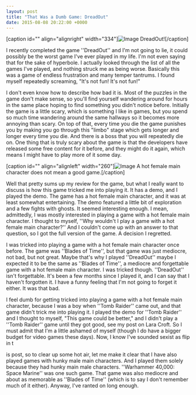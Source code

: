 ```yaml
---
layout: post
title: "That Was a Dumb Game: DreadOut"
date: 2015-08-08 20:22:00 +0000
---
```

[caption id="" align="alignright" width="334"]![Image](/https://www.jackeverett.com/rc_files/d/r/dreadout1.JPG) DreadOut![/caption]

I recently completed the game ''DreadOut'' and I'm not going to lie, it could possibly be the worst game I've ever played in my life. I'm not even saying that for the sake of hyperbole. I actually looked through the list of all the games I've played, and nothing struck me as being worse. Basically this was a game of endless frustration and many temper tantrums. I found myself repeatedly screaming, "It's not fun! It's not fun!"

I don't even know how to describe how bad it is. Most of the puzzles in the game don't make sense, so you'll find yourself wandering around for hours in the same place hoping to find something you didn't notice before. Initially the game is a little scary, which is something I like in games, but you spend so much time wandering around the same hallways so it becomes more annoying than scary. On top of that, every time you die the game punishes you by making you go through this "limbo" stage which gets longer and longer every time you die. And there is a boss that you will repeatedly die on. One thing that is truly scary about the game is that the developers have released some free content for it before, and they might do it again, which means I might have to play more of it some day.

[caption id="" align="alignleft" width="260"]![Image](/https://www.jackeverett.com/rc_files/d/r/dreadout2.JPG) A hot female main character does not mean a good game.[/caption]

Well that pretty sums up my review for the game, but what I really want to discuss is how this game tricked me into playing it. It has a demo, and I played the demo. The game has a hot female main character, and it was at least somewhat entertaining. The demo featured a little bit of exploration and a few fights with ghosts. It seemed interesting enough. I mean, admittedly, I was mostly interested in playing a game with a hot female main character. I thought to myself, ''Why wouldn't I play a game with a hot female main character?'' And I couldn't come up with an answer to that question, so I got the full version of the game. A decision I regretted.

I was tricked into playing a game with a hot female main character once before. The game was ''Blades of Time'', but that game was just mediocre, not bad, but not great. Maybe that's why I played ''DreadOut'' maybe I expected it to be the same as ''Blades of Time'', a mediocre and forgettable game with a hot female main character. I was tricked though. ''DreadOut'' isn't forgettable. It's been a few months since I played it, and I can say that I haven't forgotten it. I have a funny feeling that I'm not going to forget it either. It was that bad.

I feel dumb for getting tricked into playing a game with a hot female main character, because I was a boy when ''Tomb Raider'' came out, and that game didn't trick me into playing it. I played the demo for ''Tomb Raider'' and I thought to myself, "This game could be better," and I didn't play a ''Tomb Raider'' game until they got good, see my post on Lara Croft. So I must admit that I'm a little ashamed of myself (though I do have a bigger budget for video games these days).
Now, I know I've sounded sexist as flip in t

is post, so to clear up some hot air, let me make it clear that I have also played games with hunky male main characters. And I played them solely because they had hunky main male characters. ''Warhammer 40,000: Space Marine'' was one such game. That game was also mediocre and about as memorable as ''Blades of Time'' (which is to say I don't remember much of it either). Anyway, I've ranted on long enough.

